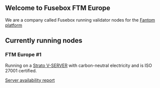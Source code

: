 ## Welcome to Fusebox FTM Europe 

We are a company called Fusebox running validator nodes for the [Fantom platform](https://fantom.foundation/)

## Currently running nodes

### FTM Europe #1

Running on a [Strato V-SERVER](https://www.strato.de/server/linux-vserver/) with carbon-neutral electricity and is ISO 27001 certified.

[Server availability report](https://updown.io/qpvl)

